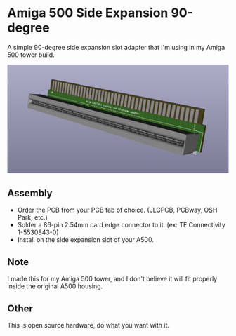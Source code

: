 # Amiga 500 Side Expansion 90-degree
A simple 90-degree side expansion slot adapter that I'm using in my Amiga 500 tower build.

![pic](pic.jpg)

## Assembly
* Order the PCB from your PCB fab of choice. (JLCPCB, PCBway, OSH Park, etc.)
* Solder a 86-pin 2.54mm card edge connector to it. (ex: TE Connectivity 1-5530843-0)
* Install on the side expansion slot of your A500.

## Note
I made this for my Amiga 500 tower, and I don't believe it will fit properly inside the original A500 housing.

## Other
This is open source hardware, do what you want with it.
